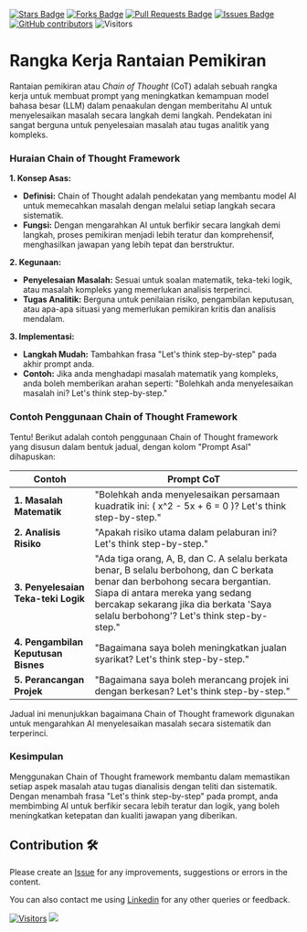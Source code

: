 <a href="https://github.com/drshahizan/ai-tools/stargazers"><img src="https://img.shields.io/github/stars/drshahizan/ai-tools" alt="Stars Badge"/></a>
<a href="https://github.com/drshahizan/ai-tools/network/members"><img src="https://img.shields.io/github/forks/drshahizan/ai-tools" alt="Forks Badge"/></a>
<a href="https://github.com/drshahizan/ai-tools"><img src="https://img.shields.io/github/issues-pr/drshahizan/ai-tools" alt="Pull Requests Badge"/></a>
<a href="https://github.com/drshahizan/ai-tools/issues"><img src="https://img.shields.io/github/issues/drshahizan/ai-tools" alt="Issues Badge"/></a>
<a href="https://github.com/drshahizan/ai-tools/graphs/contributors"><img alt="GitHub contributors" src="https://img.shields.io/github/contributors/drshahizan/ai-tools?color=2b9348"></a>
![Visitors](https://api.visitorbadge.io/api/visitors?path=https%3A%2F%2Fgithub.com%2Fdrshahizan%2Fai-tools&labelColor=%23d9e3f0&countColor=%23697689&style=flat)

# Rangka Kerja Rantaian Pemikiran

Rantaian pemikiran atau _Chain of Thought_ (CoT) adalah sebuah rangka kerja untuk membuat prompt yang meningkatkan kemampuan model bahasa besar (LLM) dalam penaakulan dengan memberitahu AI untuk menyelesaikan masalah secara langkah demi langkah. Pendekatan ini sangat berguna untuk penyelesaian masalah atau tugas analitik yang kompleks.

### Huraian Chain of Thought Framework

**1. Konsep Asas:**
   - **Definisi:** Chain of Thought adalah pendekatan yang membantu model AI untuk memecahkan masalah dengan melalui setiap langkah secara sistematik.
   - **Fungsi:** Dengan mengarahkan AI untuk berfikir secara langkah demi langkah, proses pemikiran menjadi lebih teratur dan komprehensif, menghasilkan jawapan yang lebih tepat dan berstruktur.

**2. Kegunaan:**
   - **Penyelesaian Masalah:** Sesuai untuk soalan matematik, teka-teki logik, atau masalah kompleks yang memerlukan analisis terperinci.
   - **Tugas Analitik:** Berguna untuk penilaian risiko, pengambilan keputusan, atau apa-apa situasi yang memerlukan pemikiran kritis dan analisis mendalam.

**3. Implementasi:**
   - **Langkah Mudah:** Tambahkan frasa "Let's think step-by-step" pada akhir prompt anda.
   - **Contoh:** Jika anda menghadapi masalah matematik yang kompleks, anda boleh memberikan arahan seperti: "Bolehkah anda menyelesaikan masalah ini? Let's think step-by-step."

### Contoh Penggunaan Chain of Thought Framework

Tentu! Berikut adalah contoh penggunaan Chain of Thought framework yang disusun dalam bentuk jadual, dengan kolom "Prompt Asal" dihapuskan:

| **Contoh**                          | **Prompt CoT**                                                                                                                        |
|-------------------------------------|---------------------------------------------------------------------------------------------------------------------------------------|
| **1. Masalah Matematik**            | "Bolehkah anda menyelesaikan persamaan kuadratik ini: \( x^2 - 5x + 6 = 0 \)? Let's think step-by-step."                              |
| **2. Analisis Risiko**              | "Apakah risiko utama dalam pelaburan ini? Let's think step-by-step."                                                                  |
| **3. Penyelesaian Teka-teki Logik** | "Ada tiga orang, A, B, dan C. A selalu berkata benar, B selalu berbohong, dan C berkata benar dan berbohong secara bergantian. Siapa di antara mereka yang sedang bercakap sekarang jika dia berkata 'Saya selalu berbohong'? Let's think step-by-step." |
| **4. Pengambilan Keputusan Bisnes** | "Bagaimana saya boleh meningkatkan jualan syarikat? Let's think step-by-step."                                                        |
| **5. Perancangan Projek**           | "Bagaimana saya boleh merancang projek ini dengan berkesan? Let's think step-by-step."                                               |

Jadual ini menunjukkan bagaimana Chain of Thought framework digunakan untuk mengarahkan AI menyelesaikan masalah secara sistematik dan terperinci.
### Kesimpulan

Menggunakan Chain of Thought framework membantu dalam memastikan setiap aspek masalah atau tugas dianalisis dengan teliti dan sistematik. Dengan menambah frasa "Let's think step-by-step" pada prompt, anda membimbing AI untuk berfikir secara lebih teratur dan logik, yang boleh meningkatkan ketepatan dan kualiti jawapan yang diberikan.

## Contribution 🛠️
Please create an [Issue](https://github.com/drshahizan/ai-tools/issues) for any improvements, suggestions or errors in the content.

You can also contact me using [Linkedin](https://www.linkedin.com/in/drshahizan/) for any other queries or feedback.

[![Visitors](https://api.visitorbadge.io/api/visitors?path=https%3A%2F%2Fgithub.com%2Fdrshahizan&labelColor=%23697689&countColor=%23555555&style=plastic)](https://visitorbadge.io/status?path=https%3A%2F%2Fgithub.com%2Fdrshahizan)
![](https://hit.yhype.me/github/profile?user_id=81284918)
